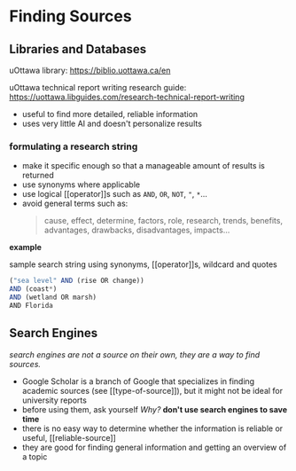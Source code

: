 # Finding Sources

## Libraries and Databases

uOttawa library: <https://biblio.uottawa.ca/en>

uOttawa technical report writing research guide: <https://uottawa.libguides.com/research-technical-report-writing>

- useful to find more detailed, reliable information
- uses very little AI and doesn't personalize results

### formulating a research string

- make it specific enough so that a manageable amount of results is returned
- use synonyms where applicable
- use logical [[operator]]s such as `AND`, `OR`, `NOT`, `"`, `*`...
- avoid general terms such as:
  > cause, effect, determine, factors, role, research, trends, benefits, advantages, drawbacks, disadvantages, impacts...

**example**

sample search string using synonyms, [[operator]]s, wildcard and quotes

```jsx
("sea level" AND (rise OR change))
AND (coast*)
AND (wetland OR marsh)
AND Florida
```

## Search Engines

_search engines are not a source on their own, they are a way to find sources._

- Google Scholar is a branch of Google that specializes in finding academic sources (see [[type-of-source]]), but it might not be ideal for university reports
- before using them, ask yourself _Why?_ **don't use search engines to save time**
- there is no easy way to determine whether the information is reliable or useful, [[reliable-source]]
- they are good for finding general information and getting an overview of a topic
